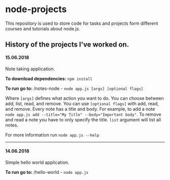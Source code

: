 # node-projects

This repository is used to store code for tasks and projects form different courses and tutorials about node.js.

## History of the projects I've worked on.

#### 15.06.2018
Note taking application.

__To download dependencies:__ `npm install`

__To run go to:__ /notes-node - `node app.js [args] [optional flags]`

Where `[args]` defines what action you want to do. You can choose between add, list, read, and remove. You can use `[optional flags]` with add, read, and remove. Every note has a title and body. For example, to add a note `node app.js add --title="My Title" --body="Important body"`. To remove and read a note you have to only specify the title. `list` argument will list all notes.

For more information run `node app.js --help`

---
#### 14.06.2018
Simple hello world application.

__To run go to:__ /hello-world - `node app.js`
